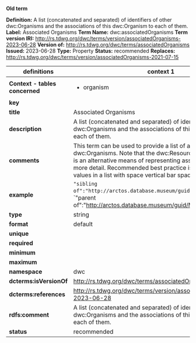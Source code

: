 **Old term**

**Definition:** A list (concatenated and separated) of identifiers of other dwc:Organisms and the associations of this dwc:Organism to each of them.
**Label:** Associated Organisms
**Term Name:** dwc:associatedOrganisms
**Term version IRI:** http://rs.tdwg.org/dwc/terms/version/associatedOrganisms-2023-06-28
**Version of:** http://rs.tdwg.org/dwc/terms/associatedOrganisms
**Issued:** 2023-06-28
**Type:** Property
**Status:** recommended
**Replaces:** http://rs.tdwg.org/dwc/terms/version/associatedOrganisms-2021-07-15


| definitions | context 1 |
|-|-|
| **Context - tables concerned** | <ul><li>organism</li></ul> |
| **key** |  |
| **title** | Associated Organisms |
| **description** | A list (concatenated and separated) of identifiers of other dwc:Organisms and the associations of this dwc:Organism to each of them. |
| **comments** | This term can be used to provide a list of associations to other dwc:Organisms. Note that the dwc:ResourceRelationship class is an alternative means of representing associations, and with more detail. Recommended best practice is to separate the values in a list with space vertical bar space ( | ). |
| **example** | `"sibling of":"http://arctos.database.museum/guid/DMNS:Mamm:14171"`; ; `"parent of":"http://arctos.database.museum/guid/MSB:Mamm:196208" | "parent of":"http://arctos.database.museum/guid/MSB:Mamm:196523" | "sibling of":"http://arctos.database.museum/guid/MSB:Mamm:142638"` |
| **type** | string |
| **format** | default |
| **unique** |  |
| **required** |  |
| **minimum** |  |
| **maximum** |  |
| **namespace** | dwc |
| **dcterms:isVersionOf** | http://rs.tdwg.org/dwc/terms/associatedOrganisms |
| **dcterms:references** | http://rs.tdwg.org/dwc/terms/version/associatedOrganisms-2023-06-28 |
| **rdfs:comment** | A list (concatenated and separated) of identifiers of other dwc:Organisms and the associations of this dwc:Organism to each of them. |
| **status** | recommended |
